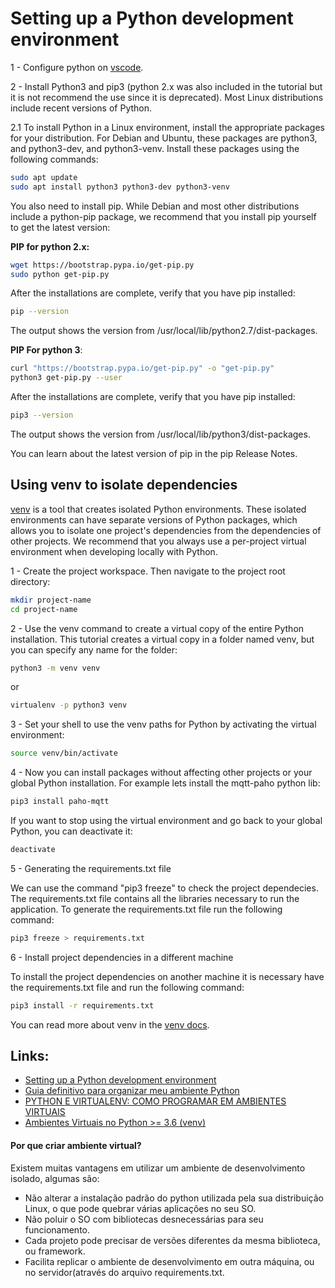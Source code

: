 # Setting up a Python development environment

1 - Configure python on [vscode](https://code.visualstudio.com/docs/python/python-tutorial).

2 - Install Python3 and pip3 (python 2.x was also included in the tutorial but it is not recommend the use since it is deprecated). Most Linux distributions include recent versions of Python.

  2.1 To install Python in a Linux environment, install the appropriate packages for your distribution. For Debian and Ubuntu, these packages are python3, and python3-dev, and python3-venv. Install these packages using the following commands:

  ```bash
  sudo apt update
  sudo apt install python3 python3-dev python3-venv
  ``` 
  You also need to install pip. While Debian and most other distributions include a python-pip package, we recommend that you install pip yourself to get the latest version:

  **PIP for python 2.x:**

  ```bash
  wget https://bootstrap.pypa.io/get-pip.py
  sudo python get-pip.py
  ```
  After the installations are complete, verify that you have pip installed:

  ```bash
  pip --version 
  ```

  The output shows the version from /usr/local/lib/python2.7/dist-packages. 

  **PIP For python 3**:

  ```bash
  curl "https://bootstrap.pypa.io/get-pip.py" -o "get-pip.py"
  python3 get-pip.py --user
  ```
  After the installations are complete, verify that you have pip installed:

  ```bash
  pip3 --version 
  ```

  The output shows the version from /usr/local/lib/python3/dist-packages. 
  
  You can learn about the latest version of pip in the pip Release Notes.

## Using venv to isolate dependencies

[venv](https://docs.python.org/3/library/venv.html) is a tool that creates isolated Python environments. These isolated environments can have separate versions of Python packages, which allows you to isolate one project's dependencies from the dependencies of other projects. We recommend that you always use a per-project virtual environment when developing locally with Python.

1 - Create the project workspace. Then navigate to the project root directory:

  ```bash
  mkdir project-name
  cd project-name
  ```

2 - Use the venv command to create a virtual copy of the entire Python installation. This tutorial creates a virtual copy in a folder named venv, but you can specify any name for the folder:

  ```bash
  python3 -m venv venv
  ```
  
  or
  
  ```bash
  virtualenv -p python3 venv
  ```

3 - Set your shell to use the venv paths for Python by activating the virtual environment:

  ```bash
  source venv/bin/activate
  ```

4 - Now you can install packages without affecting other projects or your global Python installation. For example lets install the mqtt-paho python lib:

  ```bash
  pip3 install paho-mqtt
  ```
  
  If you want to stop using the virtual environment and go back to your global Python, you can deactivate it:

  ```bash
  deactivate
  ```

5 - Generating the requirements.txt file
  
  We can use the command "pip3 freeze" to check the project dependecies. The requirements.txt file contains all the libraries necessary to run the application. To generate the requirements.txt file run the following command:

  ```bash
  pip3 freeze > requirements.txt
  ```

6 - Install project dependencies in a different machine

  To install the project dependencies on another machine it is necessary have the requirements.txt file and run the following command:

  ```bash
  pip3 install -r requirements.txt
  ```
You can read more about venv in the [venv docs](https://docs.python.org/3/library/venv.html).

## Links: 
- [Setting up a Python development environment](https://cloud.google.com/python/setup?hl=en-us#installing_and_using_virtualenv)
- [Guia definitivo para organizar meu ambiente Python](https://medium.com/welcome-to-the-django/guia-definitivo-para-organizar-meu-ambiente-python-a16e2479b753)
- [PYTHON E VIRTUALENV: COMO PROGRAMAR EM AMBIENTES VIRTUAIS](https://pythonacademy.com.br/blog/python-e-virtualenv-como-programar-em-ambientes-virtuais)
- [Ambientes Virtuais no Python >= 3.6 (venv)
](https://medium.com/capivarapython/ambientes-virtuais-no-python-3-6-venv-791b44e0fb0b)

####  Por que criar ambiente virtual?
Existem muitas vantagens em utilizar um ambiente de desenvolvimento isolado, algumas são:
- Não alterar a instalação padrão do python utilizada pela sua distribuição Linux, o que pode quebrar várias aplicações no seu SO.
- Não poluir o SO com bibliotecas desnecessárias para seu funcionamento.
- Cada projeto pode precisar de versões diferentes da mesma biblioteca, ou framework.
- Facilita replicar o ambiente de desenvolvimento em outra máquina, ou no servidor(através do arquivo requirements.txt.
